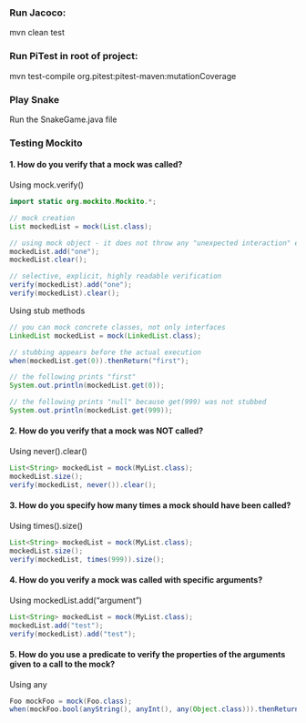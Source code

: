 
### Run Jacoco:
mvn clean test

### Run PiTest in root of project:
mvn test-compile org.pitest:pitest-maven:mutationCoverage

### Play Snake
Run the SnakeGame.java file

### Testing Mockito
#### 1. How do you verify that a mock was called?
Using mock.verify()
```Java
import static org.mockito.Mockito.*;

// mock creation
List mockedList = mock(List.class);

// using mock object - it does not throw any "unexpected interaction" exception
mockedList.add("one");
mockedList.clear();

// selective, explicit, highly readable verification
verify(mockedList).add("one");
verify(mockedList).clear();
```
Using stub methods
```Java
// you can mock concrete classes, not only interfaces
LinkedList mockedList = mock(LinkedList.class);

// stubbing appears before the actual execution
when(mockedList.get(0)).thenReturn("first");

// the following prints "first"
System.out.println(mockedList.get(0));

// the following prints "null" because get(999) was not stubbed
System.out.println(mockedList.get(999));
```

#### 2. How do you verify that a mock was NOT called?
Using never().clear()
```Java
List<String> mockedList = mock(MyList.class);
mockedList.size();
verify(mockedList, never()).clear();
```

#### 3. How do you specify how many times a mock should have been called?
Using times().size()
```Java
List<String> mockedList = mock(MyList.class);
mockedList.size();
verify(mockedList, times(999)).size();
```

#### 4. How do you verify a mock was called with specific arguments?
Using mockedList.add(“argument”)
```Java
List<String> mockedList = mock(MyList.class);
mockedList.add("test");
verify(mockedList).add("test");
```

#### 5. How do you use a predicate to verify the properties of the arguments given to a call to the mock?
Using any
```Java
Foo mockFoo = mock(Foo.class);
when(mockFoo.bool(anyString(), anyInt(), any(Object.class))).thenReturn(true);
```
